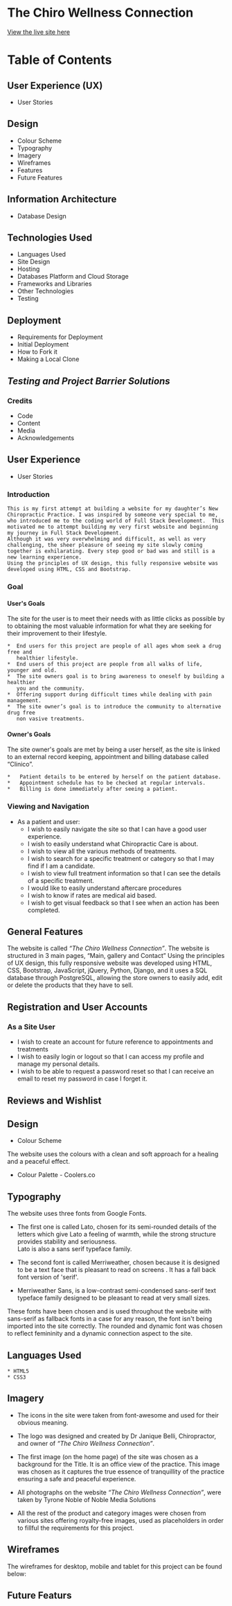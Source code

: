 # The Chiro Wellness Connection

[View the live site here](https://luiginaa.github.io/Chiro-Dr-Janique/)

# Table of Contents

## User Experience (UX)

- User Stories

## Design

- Colour Scheme
- Typography
- Imagery
- Wireframes
- Features
- Future Features

## Information Architecture

- Database Design

## Technologies Used

- Languages Used
- Site Design
- Hosting
- Databases Platform and Cloud Storage
- Frameworks and Libraries
- Other Technologies
- Testing

## Deployment

- Requirements for Deployment
- Initial Deployment
- How to Fork it
- Making a Local Clone

## _Testing and Project Barrier Solutions_

### Credits

- Code
- Content
- Media
- Acknowledgements

## User Experience

- User Stories

### Introduction

    This is my first attempt at building a website for my daughter’s New Chiropractic Practice. I was inspired by someone very special to me, who introduced me to the coding world of Full Stack Development.  This motivated me to attempt building my very first website and beginning my journey in Full Stack Development.
    Although it was very overwhelming and difficult, as well as very challenging, the sheer pleasure of seeing my site slowly coming together is exhilarating. Every step good or bad was and still is a new learning experience.
    Using the principles of UX design, this fully responsive website was developed using HTML, CSS and Bootstrap.

### Goal

#### User's Goals

The site for the user is to meet their needs with as little clicks as possible by to obtaining the most valuable information for what they are seeking for their improvement to their lifestyle.

    *  End users for this project are people of all ages whom seek a drug free and
       healthier lifestyle.
    *  End users of this project are people from all walks of life, younger and old.
    *  The site owners goal is to bring awareness to oneself by building a healthier
       you and the community.
    *  Offering support during difficult times while dealing with pain management.
    *  The site owner’s goal is to introduce the community to alternative drug free
       non vasive treatments.

#### Owner's Goals

The site owner's goals are met by being a user herself, as the site is linked to an
external record keeping, appointment and billing database called “Clinico”.

    *   Patient details to be entered by herself on the patient database.
    *   Appointment schedule has to be checked at regular intervals.
    *   Billing is done immediately after seeing a patient.

### Viewing and Navigation

- As a patient and user:
  - I wish to easily navigate the site so that I can have a good user experience.
  - I wish to easily understand what Chiropractic Care is about.
  - I wish to view all the various methods of treatments.
  - I wish to search for a specific treatment or category so that I may find if I am a candidate.
  - I wish to view full treatment information so that I can see the details of a specific treatment.
  - I would like to easily understand aftercare procedures
  - I wish to know if rates are medical aid based.
  - I wish to get visual feedback so that I see when an action has been completed.

## General Features

The website is called _*“The Chiro Wellness Connection”*_.
The website is structured in 3 main pages, “Main, gallery and Contact”
Using the principles of UX design, this fully responsive website was developed using HTML, CSS, Bootstrap, JavaScript, jQuery, Python, Django, and it uses a SQL database through PostgreSQL, allowing the store owners to easily add, edit or delete the products that they have to sell.

## Registration and User Accounts

### As a Site User

- I wish to create an account for future reference to appointments and treatments
- I wish to easily login or logout so that I can access my profile and manage my personal details.
- I wish to be able to request a password reset so that I can receive an email to reset my password in case I forget it.

## Reviews and Wishlist

## Design

- Colour Scheme

The website uses the colours with a clean and soft approach for a healing and a peaceful effect.

- Colour Palette - Coolers.co

## Typography

The website uses three fonts from Google Fonts.

- The first one is called Lato, chosen for its semi-rounded details of the letters which give Lato a feeling of warmth, while the strong structure provides stability and seriousness.  
  Lato is also a sans serif typeface family.

- The second font is called Merriweather, chosen because it is designed to be a text face that is pleasant to read on screens . It has a fall back font version of 'serif'.

- Merriweather Sans, is a low-contrast semi-condensed sans-serif text typeface family designed to be pleasant to read at very small sizes.

These fonts have been chosen and is used throughout the website with sans-serif as fallback fonts in a case for any reason, the font isn't being imported into the site correctly. The rounded and dynamic font was chosen to reflect femininity and a dynamic connection aspect to the site.

## Languages Used

    * HTML5
    * CSS3

## Imagery

- The icons in the site were taken from font-awesome and used for their obvious meaning.

- The logo was designed and created by Dr Janique Belli, Chiropractor, and owner of _*“The Chiro Wellness Connection”*_.

- The first image (on the home page) of the site was chosen as a background for the Title. It is an office view of the practice. This image was chosen as it captures the true essence of tranquillity of the practice ensuring a safe and peaceful experience.

- All photographs on the website _*“The Chiro Wellness Connection”*_, were taken by Tyrone Noble of Noble Media Solutions

- All the rest of the product and category images were chosen from various sites offering royalty-free images, used as placeholders in order to fillful the requirements for this project.

## Wireframes

The wireframes for desktop, mobile and tablet for this project can be found below:

## Future Featurs

